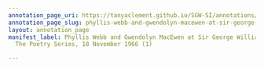 ```yaml
---
annotation_page_uri: https://tanyaclement.github.io/SGW-SI/annotations/phyllis-webb-and-gwendolyn-macewen-at-sir-george-williams-university-the-poetry-series-18-november-1966-1--canvas-1-unknown.json
annotation_page_slug: phyllis-webb-and-gwendolyn-macewen-at-sir-george-williams-university-the-poetry-series-18-november-1966-1--canvas-1-unknown
layout: annotation_page
manifest_label: Phyllis Webb and Gwendolyn MacEwen at Sir George Williams University,
  The Poetry Series, 18 November 1966 (1)

---
```

